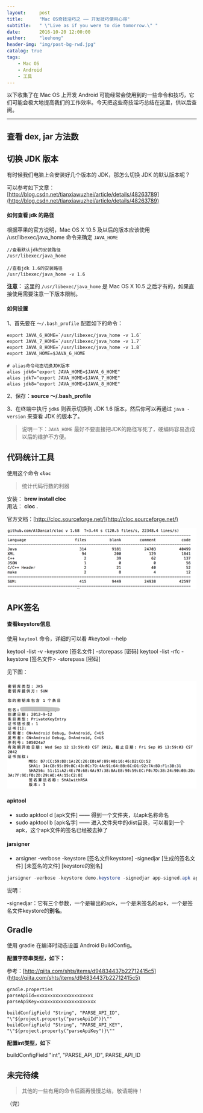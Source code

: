 ```yaml
---
layout:     post
title:      "Mac OS奇技淫巧之 —— 开发技巧使用心得"
subtitle:   " \"Live as if you were to die tomorrow.\" "
date:       2016-10-20 12:00:00
author:     "leehong"
header-img: "img/post-bg-rwd.jpg"
catalog: true
tags:
    - Mac OS
    - Android
    - 工具
---
```


以下收集了在 Mac OS 上开发 Android 可能经常会使用到的一些命令和技巧，它们可能会极大地提高我们的工作效率。今天把这些奇技淫巧总结在这里，供以后查阅。

---

## 查看 dex, jar 方法数


## 切换 JDK 版本

有时候我们电脑上会安装好几个版本的 JDK，那怎么切换 JDK 的默认版本呢？

可以参考如下文章：[http://blog.csdn.net/tianxiawuzhei/article/details/48263789](http://blog.csdn.net/tianxiawuzhei/article/details/48263789)

#### 如何查看 jdk 的路径

根据苹果的官方说明，Mac OS X 10.5 及以后的版本应该使用 /usr/libexec/java_home 命令来确定 `JAVA_HOME` 

```
//查看默认jdk的安装路径  
/usr/libexec/java_home  
  
//查看jdk 1.6的安装路径  
/usr/libexec/java_home -v 1.6  
```

__注意：__ 这里的 `/usr/libexec/java_home` 是 Mac OS X 10.5 之后才有的，如果直接使用需要注意一下版本限制。

#### 如何设置

1、首先要在 `～/.bash_profile` 配置如下的命令：

```
export JAVA_6_HOME=`/usr/libexec/java_home -v 1.6`
export JAVA_7_HOME=`/usr/libexec/java_home -v 1.7`
export JAVA_8_HOME=`/usr/libexec/java_home -v 1.8`
export JAVA_HOME=$JAVA_6_HOME

# alias命令动态切换JDK版本  
alias jdk6="export JAVA_HOME=$JAVA_6_HOME"  
alias jdk7="export JAVA_HOME=$JAVA_7_HOME"  
alias jdk8="export JAVA_HOME=$JAVA_8_HOME" 
```

2、保存：**source ～/.bash_profile**

3、在终端中执行 `jdk6` 则表示切换到 JDK 1.6 版本，然后你可以再通过 `java -version` 来查看 JDK 的版本了。

> 说明一下：`JAVA_HOME` 最好不要直接把JDK的路径写死了，硬编码容易造成以后的维护不方便。


## 代码统计工具

使用这个命令 **`cloc`**

> 统计代码行数的利器

安装： __brew install cloc__  
用法： __cloc .__

官方文档：[http://cloc.sourceforge.net/](http://cloc.sourceforge.net/)

![](/img/2016/2016-08-09-tools-on-mac-os-cloc.png)

## APK签名

#### 查看keystore信息

使用 `keytool` 命令，详细的可以看 #keytool --help

keytool -list -v -keystore [签名文件] -storepass [密码]
keytool -list -rfc -keystore [签名文件> -storepass [密码]

见下图：

![](/img/2017/2017-05-10-keystore-info.png)


#### apktool

* sudo apktool d [apk文件] —— 得到一个文件夹，以apk名称命名
* sudo apktool b [apk名字] —— 进入文件夹中的dist目录，可以看到一个apk，这个apk文件的签名已经被去掉了

#### jarsigner

* arsigner -verbose -keystore [签名文件keystore] -signedjar [生成的签名文件] [未签名的文件] [keystore的别名]

```java
jarsigner -verbose -keystore demo.keystore -signedjar app-signed.apk app-unsigned.apk demo
```

说明：

-signedjar：它有三个参数，一个是输出的apk，一个是未签名的apk，一个是签名文件keystore的**别名**。

## Gradle

使用 gradle 在编译时动态设置 Android BuildConfig。

**配置字符串类型，如下：**

参考：[http://qiita.com/shts/items/d94834437b22712415c5](http://qiita.com/shts/items/d94834437b22712415c5)

```
gradle.properties
parseApiId=xxxxxxxxxxxxxxxxxxxxx
parseApiKey=xxxxxxxxxxxxxxxxxxxxx
```

```
buildConfigField "String", "PARSE_API_ID", "\"${project.property("parseApiId")}\""
buildConfigField "String", "PARSE_API_KEY", "\"${project.property("parseApiKey")}\""
```

**配置int类型，如下**

buildConfigField "int", "PARSE_API_ID", PARSE_API_ID

## 未完待续

> 其他的一些有用的命令后面再慢慢总结，敬请期待！



（完）



